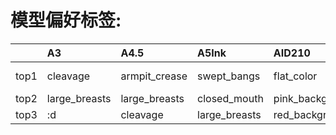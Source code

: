 # 模型偏好标签: 
|      | A3            | A4.5          | A5Ink         | AID210          | AID28             | AIDXL52          | AIDXL61    | AL                | AOM3A1      | AOM3A2        | APVC              | BP10            | BP9                  | BPXL0.3.1   | CC20               | CCM75        | CF2.0   | CF2.2        | CF2.5   | CF3.0                | CFXL1.0         | CFXL2.0     | CFXL2.5           | CM3             | CM4                  | CMC2                 | CMWF2         | CPM20     | CYKM       | CYKMM   | CYM2       | CYM3       | CYN3             | CYS        | CYnai3                    | DLM9      | DS225                | EB5                  | GM20      | HXLB01      | KJ21           | KW50      | KW60              | KW70          | KW80          | KXLB7           | MM11        | MP4                  | PVC20             | PW2       | PW6       | R7            | RRM                 | RRM1.1              | RS20         | RXL2v12            | SF1.0             | SM22F                | SMM10               | YH          | novelai     |
|:-----|:--------------|:--------------|:--------------|:----------------|:------------------|:-----------------|:-----------|:------------------|:------------|:--------------|:------------------|:----------------|:---------------------|:------------|:-------------------|:-------------|:--------|:-------------|:--------|:---------------------|:----------------|:------------|:------------------|:----------------|:---------------------|:---------------------|:--------------|:----------|:-----------|:--------|:-----------|:-----------|:-----------------|:-----------|:--------------------------|:----------|:---------------------|:---------------------|:----------|:------------|:---------------|:----------|:------------------|:--------------|:--------------|:----------------|:------------|:---------------------|:------------------|:----------|:----------|:--------------|:--------------------|:--------------------|:-------------|:-------------------|:------------------|:---------------------|:--------------------|:------------|:------------|
| top1 | cleavage      | armpit_crease | swept_bangs   | flat_color      | makeup            | brown_eyes       | sketch     | v-shaped_eyebrows | sweat       | white_legwear | depth_of_field    | hair_behind_ear | eyebrows_behind_hair | brown_eyes  | sailor_collar      | skin_fang    | gloves  | black_ribbon | box     | hair_behind_ear      | grey_background | petals      | blurry            | x_hair_ornament | eyebrows_behind_hair | chromatic_aberration | floating_hair | realistic | child      | child   | child      | child      | fang             | flat_chest | blunt_bangs               | lips      | black_hair           | eyebrows_behind_hair | lips      | parody      | yellow_flower  | lips      | :o                | symbol_in_eye | symbol_in_eye | grey_background | nail_polish | eyebrows_behind_hair | depth_of_field    | pink_lips | realistic | yellow_flower | two-tone_background | two-tone_background | orange_hair  | colored_inner_hair | blush_stickers    | shiny_hair           | two-tone_background | hairclip    | swept_bangs |
| top2 | large_breasts | large_breasts | closed_mouth  | pink_background | head_out_of_frame | shiny_hair       | green_eyes | large_breasts     | red_ribbon  | thighhighs    | blurry            | aqua_eyes       | expressionless       | light_smile | :o                 | fang         | shoes   | :d           | pouch   | chromatic_aberration | brown_eyes      | yellow_eyes | blurry_background | hairclip        | floating_hair        | ocean                | hair_intakes  | nose      | younger    | younger | younger    | younger    | white_background | child      | yellow_eyes               | eyelashes | eyebrows_behind_hair | blue_nails           | pink_lips | brown_eyes  | blush_stickers | pink_lips | multicolored_eyes | pink_jacket   | pink_jacket   | orange_eyes     | blue_nails  | frown                | blurry            | makeup    | nose      | animal        | hair_intakes        | hair_intakes        | brown_hair   | two-tone_hair      | yellow_background | shiny                | :o                  | two_side_up | shiny_hair  |
| top3 | :d            | cleavage      | large_breasts | red_background  | grey_background   | green_background | close-up   | shiny_hair        | hair_ribbon | garter_straps | blurry_background | earrings        | frown                | brown_hair  | puffy_long_sleeves | hair_intakes | boots   | black_bow    | book    | yellow_background    | face            | orange_eyes | depth_of_field    | ahoge           | frown                | water                | blue_hair     | 3d        | hair_flaps | :o      | flat_chest | flat_chest | :o               | fang       | eyes_visible_through_hair | pink_lips | ponytail             | floating_hair        | makeup    | closed_eyes | animal         | eyelashes | portrait          | pink_hoodie   | +_+           | brown_eyes      | earrings    | zipper               | blurry_background | lipstick  | pink_lips | sunflower     | yellow_background   | blue_eyes           | red_neckwear | multicolored_hair  | notice_lines      | eyebrows_behind_hair | purple_eyes         | blue_bow    | shiny       |


